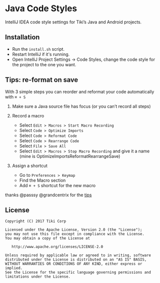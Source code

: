Java Code Styles
================

IntelliJ IDEA code style settings for Tiki’s Java and Android projects.

Installation
------------

 * Run the `install.sh` script.
 * Restart IntelliJ if it's running.
 * Open IntelliJ Project Settings -> Code Styles, change the code style for the
   project to the one you want.

Tips: re-format on save
----

With 3 simple steps you can reorder and reformat your code automatically with `⌘ + S`

 1. Make sure a Java source file has focus (or you can’t record all steps)
 2. Record a macro

    * Select `Edit > Macros > Start Macro Recording`
    * Select `Code > Optimize Imports`
    * Select `Code > Reformat Code`
    * Select `Code > Rearrange Code`
    * Select `File > Save All`
    * Select `Edit > Macros > Stop Macro Recording` and give it a name (mine is OptimizeImportsReformatRearrangeSave)
 3. Assign a shortcut

    * Go to `Preferences > Keymap`
    * Find the Macro section
    * Add `⌘ + S` shortcut for the new macro

thanks @passsy @grandcentrix for the [tips][1]

License
-------

    Copyright (C) 2017 Tiki Corp

    Licensed under the Apache License, Version 2.0 (the "License");
    you may not use this file except in compliance with the License.
    You may obtain a copy of the License at

       http://www.apache.org/licenses/LICENSE-2.0

    Unless required by applicable law or agreed to in writing, software
    distributed under the License is distributed on an "AS IS" BASIS,
    WITHOUT WARRANTIES OR CONDITIONS OF ANY KIND, either express or implied.
    See the License for the specific language governing permissions and
    limitations under the License.

[1]: https://android.jlelse.eu/7-reasons-this-android-code-style-improves-your-productivity-65d196fa55f